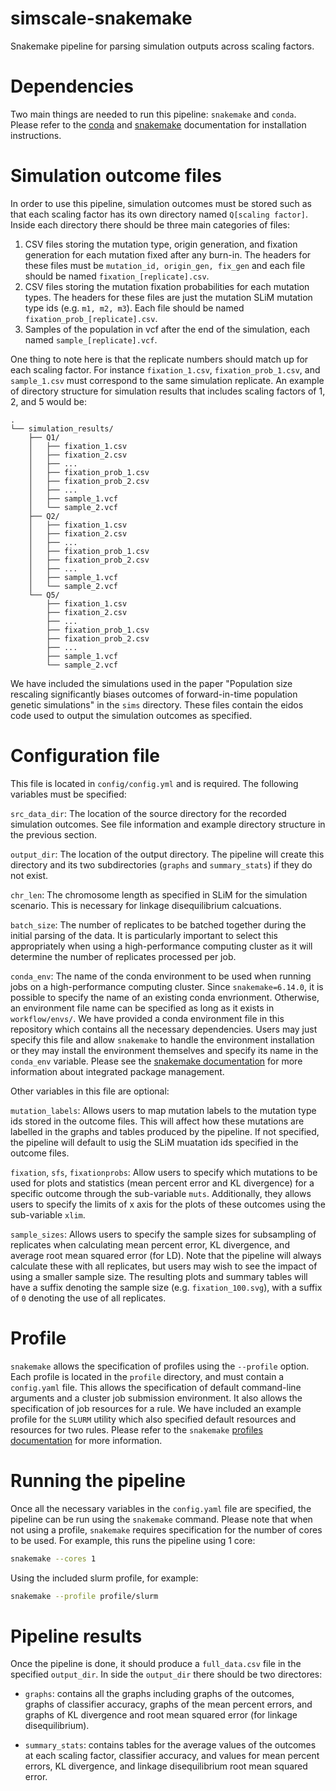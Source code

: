 # simscale-snakemake
Snakemake pipeline for parsing simulation outputs across scaling factors.

# Dependencies
Two main things are needed to run this pipeline: `snakemake` and `conda`. Please refer to the [conda](https://conda.io/projects/conda/en/latest/user-guide/install/index.html) and [snakemake](https://snakemake.readthedocs.io/en/stable/getting_started/installation.html) documentation for installation instructions.

# Simulation outcome files
In order to use this pipeline, simulation outcomes must be stored such as that each scaling factor has its own directory named `Q[scaling factor]`. Inside each directory there should be three main categories of files: 
1. CSV files storing the mutation type, origin generation, and fixation generation for each mutation fixed after any burn-in. The headers for these files must be `mutation_id, origin_gen, fix_gen` and each file should be named `fixation_[replicate].csv`.
2. CSV files storing the mutation fixation probabilities for each mutation types. The headers for these files are just the mutation SLiM mutation type ids (e.g. `m1, m2, m3`). Each file should be named `fixation_prob_[replicate].csv`.
3. Samples of the population in vcf after the end of the simulation, each named `sample_[replicate].vcf`.

One thing to note here is that the replicate numbers should match up for each scaling factor. For instance `fixation_1.csv`, `fixation_prob_1.csv`, and `sample_1.csv` must correspond to the same simulation replicate.
An example of directory structure for simulation results that includes scaling factors of 1, 2, and 5 would be:

```.
.
└── simulation_results/
    ├── Q1/
    │   ├── fixation_1.csv
    │   ├── fixation_2.csv
    │   ├── ...
    │   ├── fixation_prob_1.csv
    │   ├── fixation_prob_2.csv
    │   ├── ...
    │   ├── sample_1.vcf
    │   └── sample_2.vcf
    ├── Q2/
    │   ├── fixation_1.csv
    │   ├── fixation_2.csv
    │   ├── ...
    │   ├── fixation_prob_1.csv
    │   ├── fixation_prob_2.csv
    │   ├── ...
    │   ├── sample_1.vcf
    │   └── sample_2.vcf
    └── Q5/
        ├── fixation_1.csv
        ├── fixation_2.csv
        ├── ...
        ├── fixation_prob_1.csv
        ├── fixation_prob_2.csv
        ├── ...
        ├── sample_1.vcf
        └── sample_2.vcf
```

We have included the simulations used in the paper "Population size rescaling significantly biases outcomes of forward-in-time population genetic simulations" in the `sims` directory. These files contain the eidos code used to output the simulation outcomes as specified.

# Configuration file
This file is located in `config/config.yml` and is required. The following variables must be specified:

`src_data_dir`: The location of the source directory for the recorded simulation outcomes. See file information and example directory structure in the previous section.

`output_dir`: The location of the output directory. The pipeline will create this directory and its two subdirectories (`graphs` and `summary_stats`) if they do not exist.

`chr_len`: The chromosome length as specified in SLiM for the simulation scenario. This is necessary for linkage disequilibrium calcuations.

`batch_size`: The number of replicates to be batched together during the initial parsing of the data. It is particularly important to select this appropriately when using a high-performance computing cluster as it will determine the number of replicates processed per job. 

`conda_env`: The name of the conda environment to be used when running jobs on a high-performance computing cluster. Since `snakemake=6.14.0`, it is possible to specify the name of an existing conda envrionment. Otherwise, an environment file name can be specified as long as it exists in `workflow/envs/`. We have provided a conda environment file in this repository which contains all the necessary dependencies. Users may just specify this file and allow `snakemake` to handle the environment installation or they may install the environment themselves and specify its name in the `conda_env` variable. Please see the [snakemake documentation](https://snakemake.readthedocs.io/en/stable/snakefiles/deployment.html#integrated-package-management) for more information about integrated package management. 

Other variables in this file are optional:

`mutation_labels`: Allows users to map mutation labels to the mutation type ids stored in the outcome files. This will affect how these mutations are labelled in the graphs and tables produced by the pipeline. If not specified, the pipeline will default to usig the SLiM muatation ids specified in the outcome files. 

`fixation`, `sfs`, `fixationprobs`: Allow users to specify which mutations to be used for plots and statistics (mean percent error and KL divergence) for a specific outcome through the sub-variable `muts`. Additionally, they allows users to specify the limits of x axis for the plots of these outcomes using the sub-variable `xlim`. 

`sample_sizes`: Allows users to specify the sample sizes for subsampling of replicates when calculating mean percent error, KL divergence, and average root mean squared error (for LD). Note that the pipeline will always calculate these with all replicates, but users may wish to see the impact of using a smaller sample size. The resulting plots and summary tables will have a suffix denoting the sample size (e.g. `fixation_100.svg`), with a suffix of `0` denoting the use of all replicates.

# Profile 
`snakemake` allows the specification of profiles using the `--profile` option. Each profile is located in the `profile` directory, and must contain a `config.yaml` file. This allows the specification of default command-line arguments and a cluster job submission environment. It also allows the specification of job resources for a rule. We have included an example profile for the `SLURM` utility which also specified default resources and resources for two rules. Please refer to the `snakemake` [profiles documentation](https://snakemake.readthedocs.io/en/stable/executing/cli.html#profiles) for more information.

# Running the pipeline

Once all the necessary variables in the `config.yaml` file are specified, the pipeline can be run using the `snakemake` command. Please note that when not using a profile, `snakemake` requires specification for the number of cores to be used. For example, this runs the pipeline using 1 core:

```sh
snakemake --cores 1
```

Using the included slurm profile, for example:

```sh
snakemake --profile profile/slurm
```

# Pipeline results
Once the pipeline is done, it should produce a `full_data.csv` file in the specified `output_dir`. In side the `output_dir` there should be two directores:
- `graphs`: contains all the graphs including graphs of the outcomes, graphs of classifier accuracy, graphs of the mean percent errors, and graphs of KL divergence and root mean squared error (for linkage disequilibrium).

- `summary_stats`: contains tables for the average values of the outcomes at each scaling factor, classifier accuracy, and values for mean percent errors, KL divergence, and linkage disequilibrium root mean squared error.
